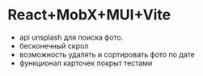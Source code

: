 # React+MobX+MUI+Vite

 - api unsplash для поиска фото.
 - бесконечный скрол
 - возможность удалять и сортировать фото по дате
 - функционал карточек покрыт тестами
